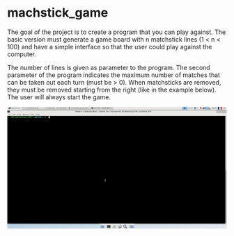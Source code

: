 # machstick_game

The goal of the project is to create a program that you can play against. The basic version must generate a game board with n matchstick lines (1 < n < 100) and have a simple interface so that the user could play against the computer.

The number of lines is given as parameter to the program. The second parameter of the program indicates the maximum number of matches that can be taken out each turn (must be > 0).
When matchsticks are removed, they must be removed starting from the right (like in the example below).
The user will always start the game.


<img src="https://github.com/Najada/machstick_game/blob/master/game.gif">
